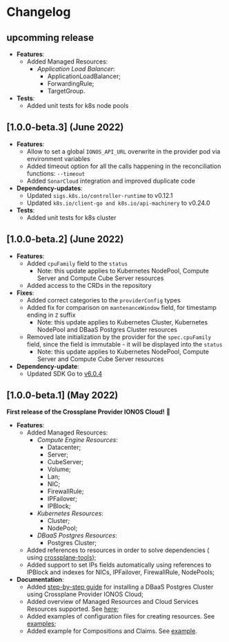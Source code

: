 # Changelog

## upcomming release

- **Features**:
    - Added Managed Resources:
        - _Application Load Balancer_:
            - ApplicationLoadBalancer;
            - ForwardingRule;
            - TargetGroup.
- **Tests**:
    - Added unit tests for k8s node pools

## [1.0.0-beta.3] (June 2022)

- **Features**:
    - Allow to set a global `IONOS_API_URL` overwrite in the provider pod via environment variables
    - Added timeout option for all the calls happening in the reconciliation functions: `--timeout`
    - Added `SonarCloud` integration and improved duplicate code
- **Dependency-updates**:
    - Updated `sigs.k8s.io/controller-runtime` to v0.12.1
    - Updated `k8s.io/client-go and k8s.io/api-machinery` to v0.24.0
- **Tests**:
    - Added unit tests for k8s cluster

## [1.0.0-beta.2] (June 2022)

- **Features**:
    - Added `cpuFamily` field to the `status`
        - Note: this update applies to Kubernetes NodePool, Compute Server and Compute Cube Server resources
    - Added access to the CRDs in the repository
- **Fixes**:
    - Added correct categories to the `providerConfig` types
    - Added fix for comparison on `mantenanceWindow` field, for timestamp ending in `Z` suffix
        - Note: this update applies to Kubernetes Cluster, Kubernetes NodePool and DBaaS Postgres Cluster resources
    - Removed late initialization by the provider for the `spec.cpuFamily` field, since the field is immutable - it will
      be displayed into the `status`
        - Note: this update applies to Kubernetes NodePool, Compute Server and Compute Cube Server resources
- **Dependency-update**:
    - Updated SDK Go to [v6.0.4](https://github.com/ionos-cloud/sdk-go/releases/tag/v6.0.4)

## [1.0.0-beta.1] (May 2022)

**First release of the Crossplane Provider IONOS Cloud!** 🎉

- **Features**:
    - Added Managed Resources:
        - _Compute Engine Resources_:
            - Datacenter;
            - Server;
            - CubeServer;
            - Volume;
            - Lan;
            - NIC;
            - FirewallRule;
            - IPFailover;
            - IPBlock;
        - _Kubernetes Resources_:
            - Cluster;
            - NodePool;
        - _DBaaS Postgres Resources_:
            - Postgres Cluster;
    - Added references to resources in order to solve dependencies (
      using [crossplane-tools](https://github.com/crossplane/crossplane-tools));
    - Added support to set IPs fields automatically using references to IPBlock and indexes for NICs, IPFailover,
      FirewallRule, NodePools;
- **Documentation**:
    - Added [step-by-step guide](../examples/example.md) for installing a DBaaS Postgres Cluster using Crossplane
      Provider IONOS Cloud;
    - Added overview of Managed Resources and Cloud Services Resources supported. See [here](RESOURCES.md);
    - Added examples of configuration files for creating resources. See [examples](../examples);
    - Added example for Compositions and Claims. See [example](RESOURCES.md#compositions-and-claims).
